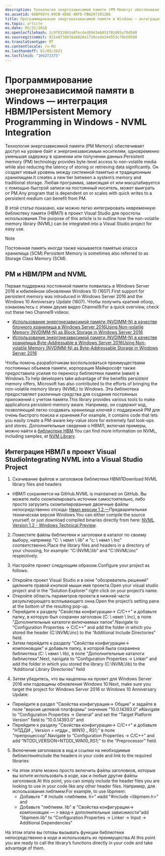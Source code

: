 ```yaml
---
description: Технология энергозависимой памяти (PM Memory) обеспечивает доступ на уровне байт к энергонезависимым носителям, одновременно уменьшая задержку в хранении или получении данных.
ms.assetid: 68BF6074-09CB-4D6E-8BFD-FBA297391286
title: Программирование энергонезависимой памяти в Windows — интеграция НВМЛ
ms.topic: article
ms.date: 05/31/2018
ms.openlocfilehash: 2c9f033963a8fecded8943eb053781d05a78d568
ms.sourcegitcommit: 831e8f3db78ab820e1710cede244553c70e50500
ms.translationtype: MT
ms.contentlocale: ru-RU
ms.lasthandoff: 01/08/2021
ms.locfileid: "104272375"
---
```

# <a name="persistent-memory-programming-in-windows---nvml-integration"></a><span data-ttu-id="54c5b-103">Программирование энергонезависимой памяти в Windows — интеграция НВМЛ</span><span class="sxs-lookup"><span data-stu-id="54c5b-103">Persistent Memory Programming in Windows - NVML Integration</span></span>

<span data-ttu-id="54c5b-104">Технология энергозависимой памяти (PM Memory) обеспечивает доступ на уровне байт к энергонезависимым носителям, одновременно уменьшая задержку в хранении или получении данных.</span><span class="sxs-lookup"><span data-stu-id="54c5b-104">Persistent memory (PM) technology provides byte-level access to non-volatile media while also reducing the latency of storing or retrieving data significantly.</span></span> <span data-ttu-id="54c5b-105">Он создает новый уровень между системной памятью и традиционным хранилищем.</span><span class="sxs-lookup"><span data-stu-id="54c5b-105">It creates a new tier between a system’s memory and traditional storage.</span></span> <span data-ttu-id="54c5b-106">Любая программа, зависящая от или масштабируется с помощью быстрой записи на постоянный носитель, может выиграть от PM.</span><span class="sxs-lookup"><span data-stu-id="54c5b-106">Any program that is dependent on or scales with quick writes to a persistent medium can benefit from PM.</span></span>

<span data-ttu-id="54c5b-107">В этой статье показано, как можно легко интегрировать невременную библиотеку памяти (НВМЛ) в проект Visual Studio для простоты использования.</span><span class="sxs-lookup"><span data-stu-id="54c5b-107">The purpose of this article is to outline how the non-volatile memory library (NVML) can be integrated into a Visual Studio project for easy use.</span></span>

> [!Note]  
> <span data-ttu-id="54c5b-108">Постоянная память иногда также называется памятью класса хранилища (SCM).</span><span class="sxs-lookup"><span data-stu-id="54c5b-108">Persistent Memory is sometimes also referred to as Storage Class Memory (SCM).</span></span>

 

## <a name="pm-and-nvml"></a><span data-ttu-id="54c5b-109">PM и НВМЛ</span><span class="sxs-lookup"><span data-stu-id="54c5b-109">PM and NVML</span></span>

<span data-ttu-id="54c5b-110">Первая поддержка постоянной памяти появилась в Windows Server 2016 и юбилейном обновлении Windows 10 (1607).</span><span class="sxs-lookup"><span data-stu-id="54c5b-110">First support for persistent memory was introduced in Windows Server 2016 and the Windows 10 Anniversary Update (1607).</span></span> <span data-ttu-id="54c5b-111">Чтобы получить краткий обзор, ознакомьтесь с этими двумя видео Channel9:</span><span class="sxs-lookup"><span data-stu-id="54c5b-111">For a quick overview, check out these two Channel9 videos:</span></span>

-   [<span data-ttu-id="54c5b-112">Использование энергонезависимой памяти (NVDIMM-N) в качестве блочного хранилища в Windows Server 2016</span><span class="sxs-lookup"><span data-stu-id="54c5b-112">Using Non-volatile Memory (NVDIMM-N) as Block Storage in Windows Server 2016</span></span>](https://channel9.msdn.com/Events/Build/2016/P466)
-   [<span data-ttu-id="54c5b-113">Использование энергонезависимой памяти (NVDIMM-N) в качестве хранилища Byte-Addressable в Windows Server 2016</span><span class="sxs-lookup"><span data-stu-id="54c5b-113">Using Non-volatile Memory (NVDIMM-N) as Byte-Addressable Storage in Windows Server 2016</span></span>](https://channel9.msdn.com/Events/Build/2016/P470)

<span data-ttu-id="54c5b-114">Чтобы помочь разработчикам воспользоваться преимуществами постоянных объемов памяти, корпорация Майкрософт также предоставила усилия по переносу библиотеки памяти (нвмл) в Windows.</span><span class="sxs-lookup"><span data-stu-id="54c5b-114">To help developers take advantage of the benefits persistent memory offers, Microsoft has also contributed to the efforts of bringing the non-volatile memory library (NVML) to Windows.</span></span> <span data-ttu-id="54c5b-115">Эта библиотека предоставляет различные средства для создания постоянных приложений с учетом памяти.</span><span class="sxs-lookup"><span data-stu-id="54c5b-115">This library provides various tools to make applications persistent-memory aware.</span></span> <span data-ttu-id="54c5b-116">Например, он содержит код, позволяющий легко создавать хранилище ключей с поддержкой PM для очень быстрого поиска и хранения.</span><span class="sxs-lookup"><span data-stu-id="54c5b-116">For example, it contains code that lets you easily create a PM-aware key-value store for extremely fast look-ups and stores.</span></span> <span data-ttu-id="54c5b-117">Дополнительные сведения о НВМЛ, включая примеры, можно найти в [библиотеке НВМ](https://pmem.io/nvml/).</span><span class="sxs-lookup"><span data-stu-id="54c5b-117">You can find more information on NVML, including samples, at [NVM Library](https://pmem.io/nvml/).</span></span>

## <a name="integrating-nvml-into-a-visual-studio-project"></a><span data-ttu-id="54c5b-118">Интеграция НВМЛ в проект Visual Studio</span><span class="sxs-lookup"><span data-stu-id="54c5b-118">Integrating NVML into a Visual Studio Project</span></span>

1. <span data-ttu-id="54c5b-119">Скачивание файлов и заголовков библиотеки НВМЛ</span><span class="sxs-lookup"><span data-stu-id="54c5b-119">Download NVML library files and headers</span></span>

-   <span data-ttu-id="54c5b-120">НВМЛ сохраняется на GitHub.</span><span class="sxs-lookup"><span data-stu-id="54c5b-120">NVML is maintained on GitHub.</span></span> <span data-ttu-id="54c5b-121">Вы можете либо скомпилировать источник самостоятельно, либо просто загрузить скомпилированные двоичные файлы непосредственно отсюда: [Нвмл версии 1,2 —](https://github.com/pmem/pmdk/releases/tag/1.2%2Bwtp1)Предварительная техническая версия Windows.</span><span class="sxs-lookup"><span data-stu-id="54c5b-121">You can either compile the source yourself, or just download compiled binaries directly from here: [NVML Version 1.2 - Windows Technical Preview](https://github.com/pmem/pmdk/releases/tag/1.2%2Bwtp1).</span></span>

2. <span data-ttu-id="54c5b-122">Поместите файлы библиотеки и заголовки в каталог по своему выбору, например "C: \\ нвмл \\ lib" и "c: \\ нвмл \\ Inc" соответственно.</span><span class="sxs-lookup"><span data-stu-id="54c5b-122">Place the library files and headers in a directory of your choosing, for example: “C:\\NVML\\lib” and “C:\\NVML\\inc” respectively.</span></span>

3. <span data-ttu-id="54c5b-123">Настройте проект следующим образом.</span><span class="sxs-lookup"><span data-stu-id="54c5b-123">Configure your project as follows:</span></span>

-   <span data-ttu-id="54c5b-124">Откройте проект Visual Studio и в окне "обозреватель решений" щелкните правой кнопкой мыши имя проекта.</span><span class="sxs-lookup"><span data-stu-id="54c5b-124">Open your visual studio project and in the “Solution Explorer” right-click on your project’s name.</span></span>
-   <span data-ttu-id="54c5b-125">Откройте область параметров проекта в нижней части результирующего всплывающего окна.</span><span class="sxs-lookup"><span data-stu-id="54c5b-125">Open the project’s setting pane at the bottom of the resulting pop-up.</span></span>
-   <span data-ttu-id="54c5b-126">Перейдите к разделу "Свойства конфигурации-> C/C++" и добавьте папку, в которую был сохранен заголовок (C: \\ нвмл \\ Inc), в поле "Дополнительные каталоги включаемых папок".</span><span class="sxs-lookup"><span data-stu-id="54c5b-126">Navigate to “Configuration Properties -> C/C++” and add the folder in which you stored the header (C:\\NVML\\inc) to the “Additional Include Directories” field.</span></span>
-   <span data-ttu-id="54c5b-127">Затем перейдите к разделу "Свойства конфигурации-> компоновщик" и добавьте папку, в которой была сохранена библиотека (C: \\ нвмл \\ lib), в поле "Дополнительные каталоги библиотеки".</span><span class="sxs-lookup"><span data-stu-id="54c5b-127">Next, navigate to “Configuration Properties -> Linker” and add the folder in which you stored the library (C:\\NVML\\lib) to the “Additional Library Directories” field</span></span>

4. <span data-ttu-id="54c5b-128">Затем убедитесь, что вы нацелены на проект для Windows Server 2016 или годовщины обновления Windows 10:</span><span class="sxs-lookup"><span data-stu-id="54c5b-128">Next, make sure you target the project for Windows Server 2016 or Windows 10 Anniversary Update:</span></span>

-   <span data-ttu-id="54c5b-129">Перейдите в раздел "Свойства конфигурации-> Общие" и задайте в поле "версия целевой платформы" значение "10.0.14393.0" и</span><span class="sxs-lookup"><span data-stu-id="54c5b-129">Navigate to “Configuration Properties -> General” and set the “Target Platform Version” field to “10.0.14393.0” and</span></span>
-   <span data-ttu-id="54c5b-130">Перейдите к разделу "Свойства конфигурации-> C/C++" и добавьте "НТДДИ \_ Version = нтдди \_ WIN10 \_ RS1;" в поле "препроцессор".</span><span class="sxs-lookup"><span data-stu-id="54c5b-130">Navigate to “Configuration Properties -> C/C++” and add “NTDDI\_VERSION=NTDDI\_WIN10\_RS1;” to the “Preprocessor” field.</span></span>

5. <span data-ttu-id="54c5b-131">Включение заголовков в код и ссылки на необходимые библиотеки</span><span class="sxs-lookup"><span data-stu-id="54c5b-131">Include the headers in your code and link to the required libraries</span></span>

-   <span data-ttu-id="54c5b-132">На этом этапе можно просто включить файлы заголовков, которые вы хотите использовать в коде, как и любые другие файлы заголовков.</span><span class="sxs-lookup"><span data-stu-id="54c5b-132">At this point, you can simply include the header files you are looking to use in your code like any other header files.</span></span> <span data-ttu-id="54c5b-133">Например, для использования либпмем:</span><span class="sxs-lookup"><span data-stu-id="54c5b-133">For example, to use libpmem:</span></span>
    -   <span data-ttu-id="54c5b-134">Добавьте " \# include <либпмем. h>" и</span><span class="sxs-lookup"><span data-stu-id="54c5b-134">add "\#include <libpmem.h>" and</span></span>
    -   <span data-ttu-id="54c5b-135">Добавьте "либпмем. lib" в "Свойства конфигурации-> компоновщик — > ввод-> дополнительные зависимости"</span><span class="sxs-lookup"><span data-stu-id="54c5b-135">add "libpmem.lib" to "Configuration Properties -> Linker -> Input -> Additional Dependencies"</span></span>

<span data-ttu-id="54c5b-136">На этом этапе вы готовы вызывать функции библиотеки непосредственно в коде и использовать их преимущества.</span><span class="sxs-lookup"><span data-stu-id="54c5b-136">At this point you are ready to call the library’s functions directly in your code and take advantage of them.</span></span>

 

 



